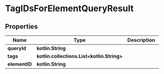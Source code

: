 
# TagIDsForElementQueryResult

## Properties
Name | Type | Description | Notes
------------ | ------------- | ------------- | -------------
**queryId** | **kotlin.String** |  |  [optional]
**tags** | **kotlin.collections.List&lt;kotlin.String&gt;** |  |  [optional]
**elementID** | **kotlin.String** |  |  [optional]



